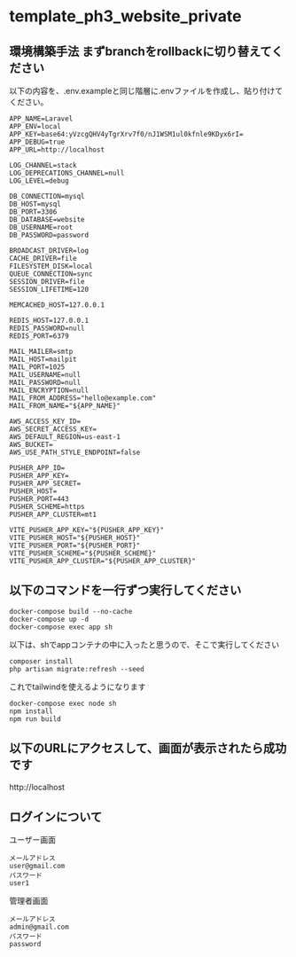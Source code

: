 # template_ph3_website_private

## 環境構築手法 まずbranchをrollbackに切り替えてください

以下の内容を、.env.exampleと同じ階層に.envファイルを作成し、貼り付けてください。
```console
APP_NAME=Laravel
APP_ENV=local
APP_KEY=base64:yVzcgQHV4yTgrXrv7f0/nJ1WSM1ul0kfnle9KDyx6rI=
APP_DEBUG=true
APP_URL=http://localhost

LOG_CHANNEL=stack
LOG_DEPRECATIONS_CHANNEL=null
LOG_LEVEL=debug

DB_CONNECTION=mysql
DB_HOST=mysql
DB_PORT=3306
DB_DATABASE=website
DB_USERNAME=root
DB_PASSWORD=password

BROADCAST_DRIVER=log
CACHE_DRIVER=file
FILESYSTEM_DISK=local
QUEUE_CONNECTION=sync
SESSION_DRIVER=file
SESSION_LIFETIME=120

MEMCACHED_HOST=127.0.0.1

REDIS_HOST=127.0.0.1
REDIS_PASSWORD=null
REDIS_PORT=6379

MAIL_MAILER=smtp
MAIL_HOST=mailpit
MAIL_PORT=1025
MAIL_USERNAME=null
MAIL_PASSWORD=null
MAIL_ENCRYPTION=null
MAIL_FROM_ADDRESS="hello@example.com"
MAIL_FROM_NAME="${APP_NAME}"

AWS_ACCESS_KEY_ID=
AWS_SECRET_ACCESS_KEY=
AWS_DEFAULT_REGION=us-east-1
AWS_BUCKET=
AWS_USE_PATH_STYLE_ENDPOINT=false

PUSHER_APP_ID=
PUSHER_APP_KEY=
PUSHER_APP_SECRET=
PUSHER_HOST=
PUSHER_PORT=443
PUSHER_SCHEME=https
PUSHER_APP_CLUSTER=mt1

VITE_PUSHER_APP_KEY="${PUSHER_APP_KEY}"
VITE_PUSHER_HOST="${PUSHER_HOST}"
VITE_PUSHER_PORT="${PUSHER_PORT}"
VITE_PUSHER_SCHEME="${PUSHER_SCHEME}"
VITE_PUSHER_APP_CLUSTER="${PUSHER_APP_CLUSTER}"
```


## 以下のコマンドを一行ずつ実行してください

```console
docker-compose build --no-cache
docker-compose up -d
docker-compose exec app sh
```

以下は、shでappコンテナの中に入ったと思うので、そこで実行してください
```console
composer install
php artisan migrate:refresh --seed
```

これでtailwindを使えるようになります
```console
docker-compose exec node sh
npm install
npm run build
```

## 以下のURLにアクセスして、画面が表示されたら成功です
http://localhost

## ログインについて

ユーザー画面
```console
メールアドレス
user@gmail.com
パスワード
user1
```

管理者画面
```console
メールアドレス
admin@gmail.com
パスワード
password
```